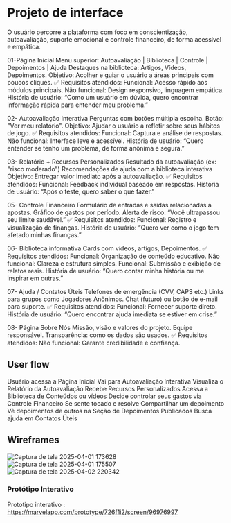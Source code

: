 
# Projeto de interface
 O usuário percorre a plataforma com foco em conscientização, autoavaliação, suporte emocional e controle financeiro, de forma acessível e empática.

01-Página Inicial
Menu superior: Autoavaliação | Biblioteca | Controle | Depoimentos | Ajuda
Destaques na biblioteca: Artigos, Vídeos, Depoimentos.
Objetivo: Acolher e guiar o usuário a áreas principais com poucos cliques.
✅ Requisitos atendidos:
Funcional: Acesso rápido aos módulos principais.
Não funcional: Design responsivo, linguagem empática.
História de usuário: “Como um usuário em dúvida, quero encontrar informação rápida para entender meu problema.”

02- Autoavaliação Interativa
Perguntas com botões múltipla escolha.
Botão: "Ver meu relatório".
Objetivo: Ajudar o usuário a refletir sobre seus hábitos de jogo.
✅ Requisitos atendidos:
Funcional: Captura e análise de respostas.
Não funcional: Interface leve e acessível.
História de usuário: “Quero entender se tenho um problema, de forma anônima e segura.”

03- Relatório + Recursos Personalizados
Resultado da autoavaliação (ex: "risco moderado")
Recomendações de ajuda com a biblioteca interativa
Objetivo: Entregar valor imediato após a autoavaliação.
✅ Requisitos atendidos:
Funcional: Feedback individual baseado em respostas.
História de usuário: “Após o teste, quero saber o que fazer.”

05- Controle Financeiro
Formulário de entradas e saídas relacionadas a apostas.
Gráfico de gastos por período.
Alerta de risco: “Você ultrapassou seu limite saudável.”
✅ Requisitos atendidos:
Funcional: Registro e visualização de finanças.
História de usuário: “Quero ver como o jogo tem afetado minhas finanças.”

06- Biblioteca informativa
Cards com vídeos, artigos, Depoimentos.
✅ Requisitos atendidos:
Funcional: Organização de conteúdo educativo.
Não funcional: Clareza e estrutura simples.
Funcional: Submissão e exibição de relatos reais.
História de usuário: “Quero contar minha história ou me inspirar em outras.”

07- Ajuda / Contatos Úteis
Telefones de emergência (CVV, CAPS etc.)
Links para grupos como Jogadores Anônimos.
Chat (futuro) ou botão de e-mail para suporte.
✅ Requisitos atendidos:
Funcional: Fornecer suporte direto.
História de usuário: “Quero encontrar ajuda imediata se estiver em crise.”

08- Página Sobre Nós
Missão, visão e valores do projeto.
Equipe responsável.
Transparência: como os dados são usados.
✅ Requisitos atendidos:
Não funcional: Garante credibilidade e confiança.

 ## User flow
 
Usuário acessa a Página Inicial
Vai para Autoavaliação Interativa
Visualiza o Relatório da Autoavaliação
Recebe Recursos Personalizados
Acessa a Biblioteca de Conteúdos ou vídeos
Decide controlar seus gastos via Controle Financeiro
Se sente tocado e resolve Compartilhar um depoimento
Vê depoimentos de outros na Seção de Depoimentos Publicados
Busca ajuda em Contatos Úteis

## Wireframes

![Captura de tela 2025-04-01 173628](https://github.com/user-attachments/assets/17a7702a-311e-414e-af5f-59bda94d5cc3) 
![Captura de tela 2025-04-01 175507](https://github.com/user-attachments/assets/6cb21a65-2f6f-429d-996a-60257c885f87)
![Captura de tela 2025-04-02 220342](https://github.com/user-attachments/assets/eba42627-a987-4a53-aec8-2490e4a77899)


### Protótipo Interativo

Prototipo interativo : https://marvelapp.com/prototype/726f1i2/screen/96976997
